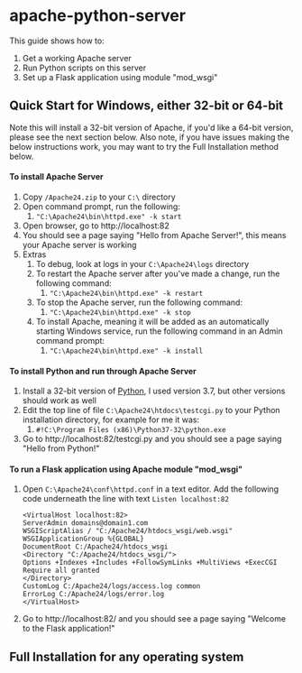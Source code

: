 # apache-python-server

This guide shows how to:
1. Get a working Apache server
1. Run Python scripts on this server
1. Set up a Flask application using module "mod_wsgi"

Quick Start for Windows, either 32-bit or 64-bit
-
Note this will install a 32-bit version of Apache, if you'd like a 64-bit version, please see the next section below.  Also note, if you have issues making the below instructions work, you may want to try the Full Installation method below.

#### To install Apache Server ####
1. Copy `/Apache24.zip` to your `C:\` directory
1. Open command prompt, run the following:
   1. `"C:\Apache24\bin\httpd.exe" -k start`
1. Open browser, go to http://localhost:82
1. You should see a page saying "Hello from Apache Server!", this means your Apache server is working
1. Extras
   1. To debug, look at logs in your `C:\Apache24\logs` directory
   1. To restart the Apache server after you've made a change, run the following command:
      1. `"C:\Apache24\bin\httpd.exe" -k restart`
   1. To stop the Apache server, run the following command:
      1. `"C:\Apache24\bin\httpd.exe" -k stop`
   1. To install Apache, meaning it will be added as an automatically starting Windows service, run the following command in an Admin command prompt:
      1. `"C:\Apache24\bin\httpd.exe" -k install`

#### To install Python and run through Apache Server ####
1. Install a 32-bit version of [Python](https://www.python.org/downloads/), I used version 3.7, but other versions should work as well
1. Edit the top line of file `C:\Apache24\htdocs\testcgi.py` to your Python installation directory, for example for me it was:
   1. `#!C:\Program Files (x86)\Python37-32\python.exe`
1. Go to http://localhost:82/testcgi.py and you should see a page saying "Hello from Python!"

#### To run a Flask application using Apache module "mod_wsgi" ####
1. Open `C:\Apache24\conf\httpd.conf` in a text editor.  Add the following code underneath the line with text `Listen localhost:82`
    
    ```
    <VirtualHost localhost:82>
    ServerAdmin domains@domain1.com
    WSGIScriptAlias / "C:/Apache24/htdocs_wsgi/web.wsgi"
    WSGIApplicationGroup %{GLOBAL}
    DocumentRoot C:/Apache24/htdocs_wsgi
    <Directory "C:/Apache24/htdocs_wsgi/">
    Options +Indexes +Includes +FollowSymLinks +MultiViews +ExecCGI
    Require all granted   
    </Directory>
    CustomLog C:/Apache24/logs/access.log common
    ErrorLog C:/Apache24/logs/error.log
    </VirtualHost>
    ```
1. Go to http://localhost:82/ and you should see a page saying "Welcome to the Flask application!"

Full Installation for any operating system
-

